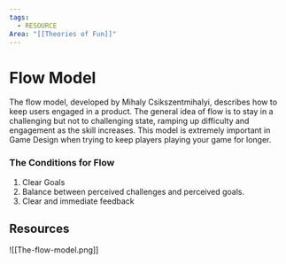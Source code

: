 ```yaml
---
tags:
  - RESOURCE
Area: "[[Theories of Fun]]"
---
```


# Flow Model
The flow model, developed by Mihaly Csikszentmihalyi, describes how to keep users engaged in a product. 
The general idea of flow is to stay in a challenging but not to challenging state, ramping up difficulty and engagement as the skill increases. This model is extremely important in Game Design when trying to keep players playing your game for longer. 

### The Conditions for Flow
1. Clear Goals
2. Balance between perceived challenges and perceived goals.
3. Clear and immediate feedback
## Resources
![[The-flow-model.png]]
